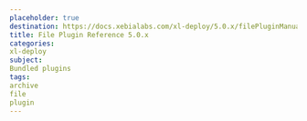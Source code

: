 ```yaml
---
placeholder: true
destination: https://docs.xebialabs.com/xl-deploy/5.0.x/filePluginManual.html
title: File Plugin Reference 5.0.x
categories: 
xl-deploy
subject:
Bundled plugins
tags:
archive
file
plugin
---
```


